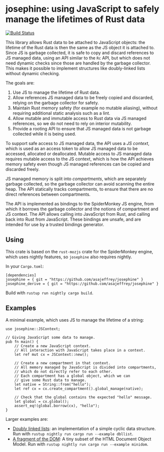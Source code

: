 # josephine: using JavaScript to safely manage the lifetimes of Rust data

[![Build Status](https://travis-ci.org/asajeffrey/josephine.svg)](https://travis-ci.org/asajeffrey/josephine)

This library allows Rust data to be attached to JavaScript objects:
the lifetime of the Rust data is then the same as the JS object it is attached to.
Since JS is garbage collected, it is safe to copy and discard references to
JS managed data, using an API similar to the `Rc` API, but which does not need
dynamic checks since those are handled by the garbage collector. This makes it possible
to implement structures like doubly-linked lists without dynamic checking.

The goals are:

1. Use JS to manage the lifetime of Rust data.
2. Allow references JS managed data to be freely copied and discarded, relying on
   the garbage collector for safety.
3. Maintain Rust memory safety (for example no mutable aliasing),
   without requiring additional static analysis such as a lint.
4. Allow mutable and immutable access to Rust data via JS managed references, so
   we do not need to rely on interior mutability.
5. Provide a rooting API to ensure that JS managed data is not garbage collected
   while it is being used.

To support safe access to JS managed data, the API uses a *JS context*, which
is used as an access token to allow JS managed data to be accessed, allocated
or deallocated. Mutable access to JS managed data requires mutable access to the
JS context, which is how the API achieves memory safety even though JS managed
references can be copied and discarded freely.

JS managed memory is split into *compartments*, which are
separately garbage collected, so the garbage collector can avoid
scanning the entire heap. The API statically tracks compartments, to
ensure that there are no direct references between compartments.

The API is implemented as bindings to the SpiderMonkey JS engine,
from which it borrows the garbage collector and the notions of compartment
and JS context. The API allows calling into JavaScript
from Rust, and calling back into Rust from JavaScript. These bindings are unsafe,
and are intended for use by a trusted bindings generator.

## Using

This crate is based on the `rust-mozjs` crate for the SpiderMonkey engine,
which uses nightly features, so `josephine` also requires nightly.

In your `Cargo.toml`:
```
[dependencies]
josephine = { git = "https://github.com/asajeffrey/josephine" }
josephine_derive = { git = "https://github.com/asajeffrey/josephine" }
```
Build with `rustup run nightly cargo build`.

## Examples

A minimal example, which uses JS to manage the lifetime of a string:
```rust,skt-josephine
use josephine::JSContext;

// Giving JavaScript some data to manage.
pub fn main() {
    // Create a new JavaScript context.
    // All interaction with JavaScript takes place in a context.
    let ref mut cx = JSContext::new();

    // Create a new compartment in that context.
    // All memory managed by JavaScript is divided into compartments,
    // which do not directly refer to each other.
    // Each compartment has a global object, which we can
    // give some Rust data to manage.
    let native = String::from("hello");
    let ref cx = cx.create_compartment().global_manage(native);

    // Check that the global contains the expected "hello" message.
    let global = cx.global();
    assert_eq!(global.borrow(cx), "hello");
}
```

Larger examples are:

* [Doubly linked lists](examples/dbllist): an implementation of a simple cyclic data structure.
  Run with `rustup nightly run cargo run --example dbllist`.
* [A fragment of the DOM](examples/minidom): A tiny subset of the HTML Document Object Model.
  Run with `rustup nightly run cargo run --example minidom`.
